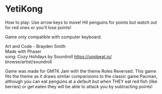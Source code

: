 # YetiKong

How to play: Use arrow keys to move! Hit penguins for points but watch out for red ones or you'll lose points!  
  
Game only compatible with computer keyboard.  
  
Art and Code - Brayden Smith  
Made with Phaser  
song: Cozy Holidays
by Soundroll
https://uppbeat.io/
browse/artist/soundroll  
  
Game was made for GMTK Jam with the theme Roles Reversed. This game fits the theme as it draws similar comparisions to the classic game Pacman, although you can eat penguins at a default but when THEY eat red fish (like berries) or get eaten they will be able to attack you by subtracting points!